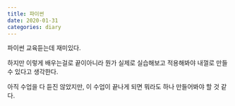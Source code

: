 ```yaml
---
title: 파이썬
date: 2020-01-31
categories: diary
---
```

파이썬 교육듣는데 재미있다.

하지만 이렇게 배우는걸로 끝이아니라 뭔가 실제로 실습해보고 적용해봐야 내껄로 만들 수 있다고 생각한다.

아직 수업을 다 듣진 않았지만, 이 수업이 끝나게 되면 뭐라도 하나 만들어봐야 할 것 같다.
